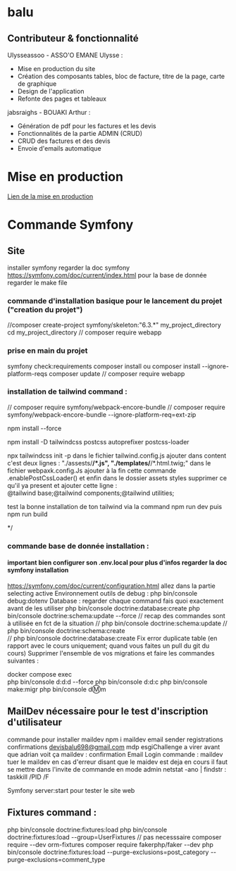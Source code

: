 # balu
## Contributeur & fonctionnalité
   Ulysseassoo - ASSO'O EMANE Ulysse : 
   - Mise en production du site
   - Création des composants tables, bloc de facture, titre de la page, carte de graphique
   - Design de l'application
   - Refonte des pages et tableaux
   
   jabsraighs - BOUAKI Arthur : 
   - Génération de pdf pour les factures et les devis
   - Fonctionnalités de la partie ADMIN (CRUD)
   - CRUD des factures et des devis
   - Envoie d'emails automatique

   
# Mise en production
[Lien de la mise en production](https://www.main-bvxea6i-6mctjmxjf3yrq.fr-3.platformsh.site/)
# Commande Symfony
## Site 
installer symfony regarder la doc symfony
https://symfony.com/doc/current/index.html 
pour la base de donnée regarder le make file 

### commande d'installation basique pour le lancement du projet ("creation du projet")
  //composer create-project symfony/skeleton:"6.3.*" my_project_directory
    cd my_project_directory
   // composer require webapp  
### prise en main du projet  
  symfony check:requirements
  composer install ou composer install --ignore-platform-reqs
  composer update
 // composer require webapp  
### installation de tailwind command :
  // composer require symfony/webpack-encore-bundle // composer require symfony/webpack-encore-bundle --ignore-platform-req=ext-zip

  npm install --force

npm install -D tailwindcss postcss autoprefixer postcss-loader
  
   npx tailwindcss init -p
     dans le fichier tailwind.config.js ajouter dans content c'est deux lignes :
     "./assests/**/*.js", "./templates/**/*.html.twig;"
     dans le fichier webpaxk.config.Js ajouter à la fin cette commande  
     .enablePostCssLoader()
     et enfin dans le dossier assets styles supprimer ce qu'il ya present et ajouter cette ligne :  
     @tailwind base;@tailwind components;@tailwind utilities;

 test la bonne installation de ton tailwind via la command npm run dev puis npm run build
 
*/

### commande base de donnée installation :
#### important bien configurer son .env.local pour plus d'infos regarder la doc symfony installation
https://symfony.com/doc/current/configuration.html allez dans la partie selecting active Environnement
outils de debug :  php bin/console debug:dotenv
  Database : regarder chaque command fais quoi exactement avant de les utiliser
  php bin/console doctrine:database:create 
  php bin/console doctrine:schema:update --force 
  // recap des commandes sont à utilisée en fct de la situation
  //  php bin/console doctrine:schema:update
  //  php bin/console doctrine:schema:create  
  //  php bin/console doctrine:database:create 
Fix error duplicate table (en rapport avec le cours uniquement; quand vous faites un pull du git du cours)
Supprimer l'ensemble de vos migrations et faire les commandes suivantes :

docker compose exec     
php bin/console d:d:d --force 
php bin/console d:d:c 
php bin/console make:migr 
php bin/console d:m:m

## MailDev nécessaire pour le test d'inscription d'utilisateur
commande pour installer maildev 
npm i maildev 
email sender registrations confirmations devisbalu698@gmail.com mdp esgiChallenge a virer avant que adrian voit ça
maildev : confirmation Email Login 
commande : 
  maildev
  tuer le maildev en cas d'erreur disant que le maidev est deja en cours 
  il faut se mettre dans l'invite de commande en mode admin 
  netstat -ano | findstr :<PORT>
  taskkill /PID <PID> /F

Symfony server:start pour tester le site web

## Fixtures command :
  php bin/console doctrine:fixtures:load 
  php bin/console doctrine:fixtures:load --group=UserFixtures
  // pas necesssaire
  composer require --dev orm-fixtures
  composer require fakerphp/faker --dev
  php bin/console doctrine:fixtures:load --purge-exclusions=post_category --purge-exclusions=comment_type